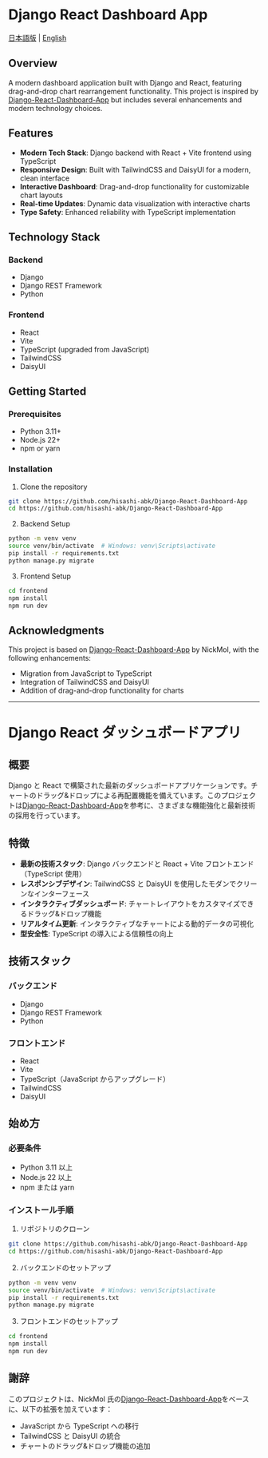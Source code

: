 # Django React Dashboard App

[日本語版](#japanese) | [English](#english)

<a id="english"></a>

## Overview

A modern dashboard application built with Django and React, featuring drag-and-drop chart rearrangement functionality. This project is inspired by [Django-React-Dashboard-App](https://github.com/NickMol/Django-React-Dashboard-App) but includes several enhancements and modern technology choices.

## Features

- **Modern Tech Stack**: Django backend with React + Vite frontend using TypeScript
- **Responsive Design**: Built with TailwindCSS and DaisyUI for a modern, clean interface
- **Interactive Dashboard**: Drag-and-drop functionality for customizable chart layouts
- **Real-time Updates**: Dynamic data visualization with interactive charts
- **Type Safety**: Enhanced reliability with TypeScript implementation

## Technology Stack

### Backend

- Django
- Django REST Framework
- Python

### Frontend

- React
- Vite
- TypeScript (upgraded from JavaScript)
- TailwindCSS
- DaisyUI

## Getting Started

### Prerequisites

- Python 3.11+
- Node.js 22+
- npm or yarn

### Installation

1. Clone the repository

```bash
git clone https://github.com/hisashi-abk/Django-React-Dashboard-App
cd https://github.com/hisashi-abk/Django-React-Dashboard-App
```

2. Backend Setup

```bash
python -m venv venv
source venv/bin/activate  # Windows: venv\Scripts\activate
pip install -r requirements.txt
python manage.py migrate
```

3. Frontend Setup

```bash
cd frontend
npm install
npm run dev
```

## Acknowledgments

This project is based on [Django-React-Dashboard-App](https://github.com/NickMol/Django-React-Dashboard-App) by NickMol, with the following enhancements:

- Migration from JavaScript to TypeScript
- Integration of TailwindCSS and DaisyUI
- Addition of drag-and-drop functionality for charts

---

<a id="japanese"></a>

# Django React ダッシュボードアプリ

## 概要

Django と React で構築された最新のダッシュボードアプリケーションです。チャートのドラッグ&ドロップによる再配置機能を備えています。このプロジェクトは[Django-React-Dashboard-App](https://github.com/NickMol/Django-React-Dashboard-App)を参考に、さまざまな機能強化と最新技術の採用を行っています。

## 特徴

- **最新の技術スタック**: Django バックエンドと React + Vite フロントエンド（TypeScript 使用）
- **レスポンシブデザイン**: TailwindCSS と DaisyUI を使用したモダンでクリーンなインターフェース
- **インタラクティブダッシュボード**: チャートレイアウトをカスタマイズできるドラッグ&ドロップ機能
- **リアルタイム更新**: インタラクティブなチャートによる動的データの可視化
- **型安全性**: TypeScript の導入による信頼性の向上

## 技術スタック

### バックエンド

- Django
- Django REST Framework
- Python

### フロントエンド

- React
- Vite
- TypeScript（JavaScript からアップグレード）
- TailwindCSS
- DaisyUI

## 始め方

### 必要条件

- Python 3.11 以上
- Node.js 22 以上
- npm または yarn

### インストール手順

1. リポジトリのクローン

```bash
git clone https://github.com/hisashi-abk/Django-React-Dashboard-App
cd https://github.com/hisashi-abk/Django-React-Dashboard-App
```

2. バックエンドのセットアップ

```bash
python -m venv venv
source venv/bin/activate  # Windows: venv\Scripts\activate
pip install -r requirements.txt
python manage.py migrate
```

3. フロントエンドのセットアップ

```bash
cd frontend
npm install
npm run dev
```

## 謝辞

このプロジェクトは、NickMol 氏の[Django-React-Dashboard-App](https://github.com/NickMol/Django-React-Dashboard-App)をベースに、以下の拡張を加えています：

- JavaScript から TypeScript への移行
- TailwindCSS と DaisyUI の統合
- チャートのドラッグ&ドロップ機能の追加
